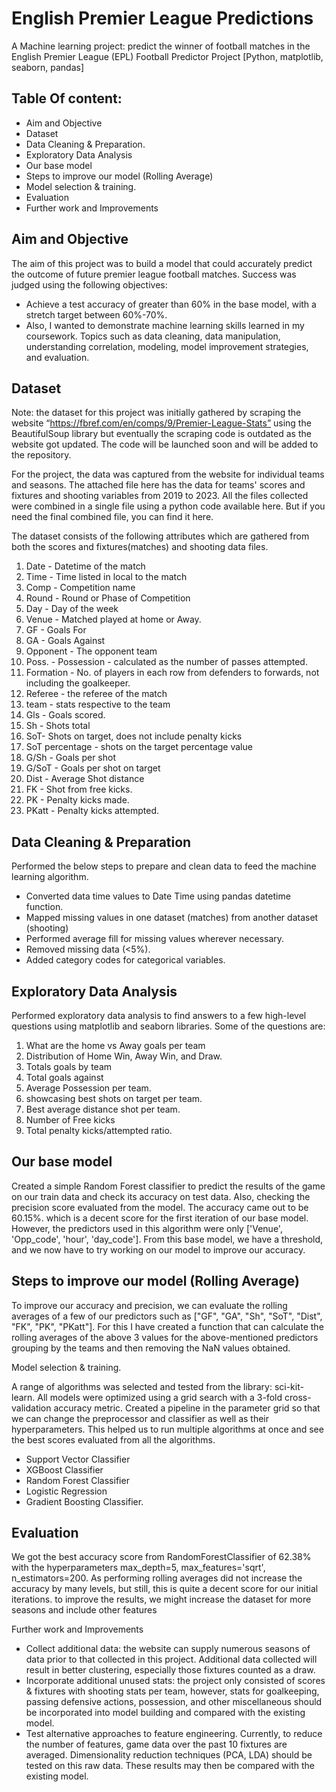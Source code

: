 # English Premier League Predictions
A Machine learning project: predict the winner of football matches in the English Premier League (EPL)
Football Predictor Project 
[Python, matplotlib, seaborn, pandas] 

## Table Of content: 
- Aim and Objective
- Dataset
- Data Cleaning & Preparation.
- Exploratory Data Analysis
- Our base model 
- Steps to improve our model (Rolling Average)
- Model selection & training. 
- Evaluation
- Further work and Improvements


## Aim and Objective
The aim of this project was to build a model that could accurately predict the outcome of future premier league football matches. Success was judged using the following objectives:
- Achieve a test accuracy of greater than 60% in the base model, with a stretch target between 60%-70%.
- Also, I wanted to demonstrate machine learning skills learned in my coursework. Topics such as data cleaning, data manipulation, understanding correlation, modeling, model improvement strategies, and evaluation. 

## Dataset 
Note: the dataset for this project was initially gathered by scraping the website “https://fbref.com/en/comps/9/Premier-League-Stats” using the BeautifulSoup library but eventually the scraping code is outdated as the website got updated. The code will be launched soon and will be added to the repository.

For the project, the data was captured from the website for individual teams and seasons. The attached file here has the data for teams' scores and fixtures and shooting variables from 2019 to 2023. All the files collected were combined in a single file using a python code available here. But if you need the final combined file, you can find it here. 

The dataset consists of the following attributes which are gathered from both the scores and fixtures(matches) and shooting data files. 
1.	Date - Datetime of the match
2.	Time - Time listed in local to the match 
3.	Comp - Competition name
4.	Round - Round or Phase of Competition
5.	Day - Day of the week
6.	Venue - Matched played at home or Away. 
7.	GF - Goals For 
8.	GA - Goals Against
9.	Opponent - The opponent team
10.	Poss. - Possession - calculated as the number of passes attempted.
11.	Formation - No. of players in each row from defenders to forwards, not including the goalkeeper.
12.	Referee - the referee of the match
13.	team - stats respective to the team 
14.	Gls - Goals scored. 
15.	Sh - Shots total
16.	SoT- Shots on target, does not include penalty kicks
17.	SoT percentage - shots on the target percentage value
18.	G/Sh - Goals per shot 
19.	G/SoT - Goals per shot on target
20.	Dist - Average Shot distance
21.	FK - Shot from free kicks.
22.	PK - Penalty kicks made. 
23.	PKatt - Penalty kicks attempted.

## Data Cleaning & Preparation

Performed the below steps to prepare and clean data to feed the machine learning algorithm.

- Converted data time values to Date Time using pandas datetime function.
- Mapped missing values in one dataset (matches) from another dataset (shooting)
- Performed average fill for missing values wherever necessary. 
- Removed missing data (<5%).
- Added category codes for categorical variables. 

## Exploratory Data Analysis

Performed exploratory data analysis to find answers to a few high-level questions using matplotlib and seaborn libraries. Some of the questions are: 
1. What are the home vs Away goals per team
2. Distribution of Home Win, Away Win, and Draw.
3. Totals goals by team
4. Total goals against 
5. Average Possession per team.
6. showcasing best shots on target per team.
7. Best average distance shot per team.
8. Number of Free kicks 
9. Total penalty kicks/attempted ratio.  

## Our base model

Created a simple Random Forest classifier to predict the results of the game on our train data and check its accuracy on test data. Also, checking the precision score evaluated from the model. The accuracy came out to be 60.15%. which is a decent score for the first iteration of our base model. However, the predictors used in this algorithm were only ['Venue', 'Opp_code', 'hour', 'day_code'].  From this base model, we have a threshold, and we now have to try working on our model to improve our accuracy. 


## Steps to improve our model (Rolling Average)

To improve our accuracy and precision, we can evaluate the rolling averages of a few of our predictors such as ["GF", "GA", "Sh", "SoT", "Dist", "FK", "PK", "PKatt"]. For this I have created a function that can calculate the rolling averages of the above 3 values for the above-mentioned predictors grouping by the teams and then removing the NaN values obtained. 

Model selection & training. 

A range of algorithms was selected and tested from the library: sci-kit-learn. All models were optimized using a grid search with a 3-fold cross-validation accuracy metric. Created a pipeline in the parameter grid so that we can change the preprocessor and classifier as well as their hyperparameters. This helped us to run multiple algorithms at once and see the best scores evaluated from all the algorithms. 

- Support Vector Classifier
- XGBoost Classifier
- Random Forest Classifier
- Logistic Regression
- Gradient Boosting Classifier. 

## Evaluation

We got the best accuracy score from RandomForestClassifier of 62.38% with the hyperparameters max_depth=5, max_features='sqrt', n_estimators=200. As performing rolling averages did not increase the accuracy by many levels, but still, this is quite a decent score for our initial iterations. to improve the results, we might increase the dataset for more seasons and include other features

Further work and Improvements

- Collect additional data: the website can supply numerous seasons of data prior to that collected in this project. Additional data collected will result in better clustering, especially those fixtures counted as a draw.
- Incorporate additional unused stats: the project only consisted of scores & fixtures with shooting stats per team, however, stats for goalkeeping, passing defensive actions, possession, and other miscellaneous should be incorporated into model building and compared with the existing model. 
- Test alternative approaches to feature engineering. Currently, to reduce the number of features, game data over the past 10 fixtures are averaged. Dimensionality reduction techniques (PCA, LDA) should be tested on this raw data. These results may then be compared with the existing model.


